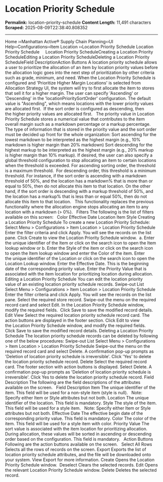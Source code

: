 # Location Priority Schedule

**Permalink:** location-priority-schedule
**Content Length:** 11,491 characters
**Scraped:** 2025-08-09T22:38:40.808352

---

Home &rsaquo;&rsaquo;Manhattan Active® Supply Chain Planning&rsaquo;&rsaquo;UI Help&rsaquo;&rsaquo;Configurations&rsaquo;&rsaquo;Item Location ››Location Priority Schedule Location Priority Schedule &nbsp; &nbsp; Location Priority ScheduleCreating a Location Priority ScheduleEditing a Location Priority ScheduleDeleting a Location Priority ScheduleField DescriptionAction Buttons A location priority schedule allows a user to&nbsp;prioritize the allocation&nbsp;of an item&nbsp;by location priority values before the allocation logic goes into the next step of prioritization by other criteria such as grade, minimum, and need. When the Location Priority Schedule is configured and &#39;Prioritize Higher Margin Locations&#39; is selected from Allocation Strategy UI, the system will try to first allocate the item to&nbsp;stores that sell it&nbsp;for a higher margin. The user can specify &#39;Ascending&#39;&nbsp;or &#39;Descending&#39;&nbsp;in the &#39;locationPrioritySortOrder&#39; configuration. The default value is &quot;Ascending&quot;, which means locations with the lower priority values are allocated first.&nbsp;&nbsp;If the sort order is configured as&nbsp;descending, then the&nbsp;higher priority values are allocated first. &nbsp; The priority value in Location Priority Schedule stores a numerical value that contributes to the item overall margin such as a markdown percentage or a markup percentage. The type of information that is stored in the priority value and the sort order must be decided up front for the whole organization: Sort ascending for the lowest markdown to be interpreted as the highest margin (e.g., 10% markdown is higher margin than 20% markdown) Sort descending for the highest markup to be interpreted as the highest margin (e.g., 20% markup is higher margin than 10% markup). If desired, the user can also specify a global threshold configuration to stop allocating an item to&nbsp;certain locations when the threshold is exceeded. For ascending sorting order, the threshold is a maximum threshold.&nbsp; For descending order, this threshold is a minimum threshold. For instance, if the sort order is ascending with a markdown threshold of 50%,&nbsp;and the location has a markdown% that is more than or equal to 50%, then do not allocate this item to that location. On the other hand, if the sort order is descending with a markup threshold of 50%, and the location has a markup% that is less than or equal 50%, then do not allocate this item to that location. &nbsp; This functionality replaces the previous functionality where&nbsp;the allocation engine stops allocating an item to&nbsp;any location with a&nbsp;markdown (&gt;&nbsp;0%). &nbsp; Filters The following is the list of filters available on this screen: &nbsp; Color Effective Date Location Item Style Creating a Location Priority Schedule To create a new Location Priority Schedule: Select&nbsp;Menu &gt; Configurations &gt; Item Location &gt; Location Priority Schedule Enter the filter criteria and click&nbsp;Apply. You will see the records on the list pane. Click&nbsp;Create&nbsp;to view the Location Priority Schedule&nbsp;window. &nbsp;a. Enter the unique identifier of the Item&nbsp;or&nbsp;click on the search icon to open&nbsp;the Item lookup window&nbsp;or&nbsp;b. Enter the Style of the item or click on the search icon to open the Item lookup window and enter the Color of the item. Enter the&nbsp;unique identifier of the Location or click on the search icon to open the Location Lookup window. Enter the Effective Date.&nbsp;This is the beginning date of the corresponding priority value. Enter the Priority Value that&nbsp;is associated with the item location for prioritizing location during allocation.&nbsp; &nbsp; Editing a Location Priority Schedule You can edit the location priority value&nbsp;of an&nbsp;existing location priority schedule records. Swipe-out List Select&nbsp;Menu &gt; Configurations &gt; Item Location &gt; Location Priority Schedule Enter the filter criteria and click&nbsp;Apply. You will see the records on the list pane. Select the required store record. Swipe-out the menu on the required record card and select&nbsp;Edit. In the&nbsp;Location Priority Schedule&nbsp;window, modify the required fields.&nbsp; Click&nbsp;Save&nbsp;to save the modified record details. Edit View Select the required location priority schedule&nbsp;record card. The action buttons are displayed in the footer section. Click&nbsp;Edit&nbsp;to view the&nbsp;Location Priority Schedule&nbsp;window, and modify the required fields. Click&nbsp;Save&nbsp;to save the modified&nbsp;record details. Deleting a Location Priority Schedule The location priority schedule records can be deleted by following one of the below procedures: Swipe-out List Select&nbsp;Menu &gt; Configurations &gt; Item Location &gt; Location Priority Schedule Swipe-out the menu on the required record card and select&nbsp;Delete. A confirmation pop-up prompts as &#39;Deletion of location priority schedule is irreversible&#39;. Click &#39;Yes&#39; to delete the location priority schedule&nbsp;record. Delete Select the required record card. The footer section with action buttons is displayed. Select&nbsp;Delete. A confirmation pop-up prompts as &#39;Deletion of location priority schedule is irreversible&#39;. Click&nbsp;Yes&nbsp;to delete the location priority schedule&nbsp;record. Field Description The following are the field descriptions of the attributes available on the screen. &nbsp; Field Description Item The unique identifier of the item. This field will be used for&nbsp;a non-style item (style is null). &nbsp; Note:&nbsp; Specify either Item or Style attributes but not both. Location The unique identifier of the location.&nbsp;This field is mandatory. Style The style of the item. This field will be used for a style item. &nbsp; Note:&nbsp;Specify either Item or Style attributes but not both. Effective Date The effective begin date of the corresponding priority value. This field is mandatory. Color The color of the item. This field will be used for a style item with color. Priority Value The sort value is associated with the item location for prioritizing allocation. During allocation, these values will be sorted in ascending or descending order based on the configuration. This field is mandatory. &nbsp; Action Buttons Following are the action buttons available on the screen. &nbsp; Select All Rows Selects all the rows of records on the screen. Export Exports the list of location priority schedule attributes, and the file will be downloaded onto your system. View&nbsp;Export&nbsp;for more information. Create Opens the&nbsp;Location Priority Schedule&nbsp;window.&nbsp; Deselect Clears the selected records. Edit Opens the relevant&nbsp;Location Priority Schedule&nbsp;window. Delete Deletes the selected record.